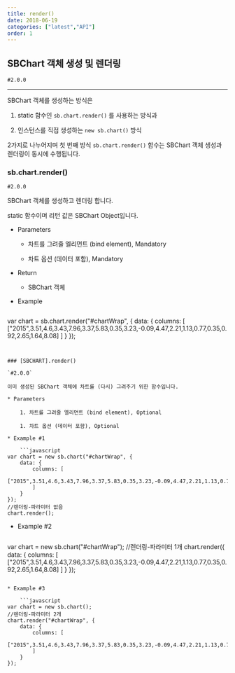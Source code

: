 ```yaml
---
title: render()
date: 2018-06-19
categories: ["latest","API"]
order: 1
---
```


## SBChart 객체 생성 및 렌더링

`#2.0.0`

---

SBChart 객체를 생성하는 방식은 

1. static 함수인 <code>sb.chart.render()</code> 를 사용하는 방식과

1. 인스턴스를 직접 생성하는 <code>new sb.chart()</code> 방식

2가지로 나누어지며 첫 번째 방식 <code>sb.chart.render()</code> 함수는 SBChart 객체 생성과 렌더링이 동시에 수행됩니다.


### sb.chart.render()

`#2.0.0`

SBChart 객체를 생성하고 렌더링 합니다.

static 함수이며 리턴 값은 SBChart Object입니다.

* Parameters

	* 차트를 그려줄 엘리먼트 (bind element), Mandatory 

	* 차트 옵션 (데이터 포함), Mandatory

* Return

	* SBChart 객체

* Example

	```javascript
var chart = sb.chart.render("#chartWrap", {
	data: {
		columns: [
			["2015",3.51,4.6,3.43,7.96,3.37,5.83,0.35,3.23,-0.09,4.47,2.21,1.13,0.77,0.35,0.92,2.65,1.64,8.08]
		]
	}
});
```


### [SBCHART].render()

`#2.0.0`

이미 생성된 SBChart 객체에 차트를 (다시) 그려주기 위한 함수입니다.

* Parameters

	1. 차트를 그려줄 엘리먼트 (bind element), Optional

	1. 차트 옵션 (데이터 포함), Optional

* Example #1

	```javascript
var chart = new sb.chart("#chartWrap", {
	data: {
		columns: [
			["2015",3.51,4.6,3.43,7.96,3.37,5.83,0.35,3.23,-0.09,4.47,2.21,1.13,0.77,0.35,0.92,2.65,1.64,8.08]
		]
	}
});
//렌더링-파라미터 없음
chart.render();
```

* Example #2

	```javascript
var chart = new sb.chart("#chartWrap");
//렌더링-파라미터 1개
chart.render({
	data: {
		columns: [
			["2015",3.51,4.6,3.43,7.96,3.37,5.83,0.35,3.23,-0.09,4.47,2.21,1.13,0.77,0.35,0.92,2.65,1.64,8.08]
		]
	}
});
```

* Example #3

	```javascript
var chart = new sb.chart();
//렌더링-파라미터 2개
chart.render("#chartWrap", {
	data: {
		columns: [
			["2015",3.51,4.6,3.43,7.96,3.37,5.83,0.35,3.23,-0.09,4.47,2.21,1.13,0.77,0.35,0.92,2.65,1.64,8.08]
		]
	}
});
```
